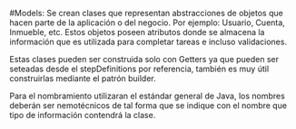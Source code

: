 #Models: 
Se crean clases que representan abstracciones de objetos que
hacen parte de la aplicación o del negocio. Por ejemplo: Usuario, Cuenta,
Inmueble, etc. Estos objetos poseen atributos donde se almacena la
información que es utilizada para completar tareas e incluso validaciones.

Estas clases pueden ser construida solo con Getters ya que pueden ser
seteadas desde el stepDefinitions por referencia, también es muy útil
construirlas mediante el patrón builder.

Para el nombramiento utilizaran el estándar general de Java, los nombres
deberán ser nemotécnicos de tal forma que se indique con el nombre que
tipo de información contendrá la clase.

